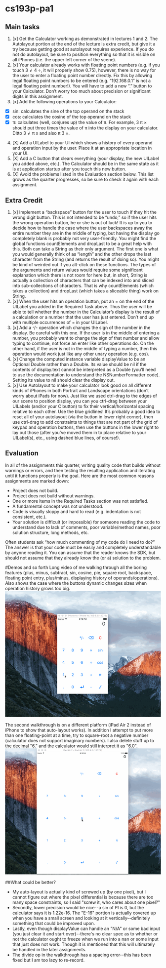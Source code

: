 # cs193p-pa1


## Main tasks

1. [x] Get the Calculator working as demonstrated in lectures 1 and 2. The Autolayout portion at the end of the lecture is extra credit, but give it a try because getting good at autolayout requires experience. If you do not do autolayout, be sure to position everything so that it is visible on all iPhones (i.e. the upper left corner of the scene).
2. [x] Your calculator already works with floating point numbers (e.g. if you touch 3 ↲ 4 ÷, it will properly show 0.75), however, there is no way for the user to enter a floating point number directly. Fix this by allowing legal floating point numbers to be entered (e.g. “192.168.0.1” is not a legal floating point number!). You will have to add a new “.” button to your Calculator. Don’t worry too much about precision or significant digits in this assignment.
3. [x] Add the following operations to your Calculator:
  * [x] sin: calculates the sine of the top operand on the stack
  * [x] cos: calculates the cosine of the top operand on the stack
  * [x] π: calculates (well, conjures up) the value of π. For example, 3 π × should put three times the value of π into the display on your calculator. Ditto 3 ↲ π x and also π 3 ×.
4. [X] Add a UILabel to your UI which shows a history of every operand and operation input by the user. Place it at an appropriate location in your UI.
5. [X] Add a C button that clears everything (your display, the new UILabel you added above, etc.). The Calculator should be in the same state as it is at application startup after you touch this new button.
6. [X] Avoid the problems listed in the Evaluation section below. This list grows as the quarter progresses, so be sure to check it again with each assignment. 

## Extra Credit
1. [x] Implement a “backspace” button for the user to touch if they hit the wrong digit button. This is not intended to be “undo,” so if the user hits the wrong operation button, he or she is out of luck! It is up to you to decide how to handle the case where the user backspaces away the entire number they are in the middle of typing, but having the display go completely blank is probably not very user-friendly.
You might find the global functions countElements and dropLast to be a great help with this. Both can take a String as their only argument. The first one is what you would generally think of as “length” and the other drops the last character from the String (and returns the result of doing so). You might be kind of weirded out if you alt-click on these functions. The types of the arguments and return values would require some significant explanation which there is not room for here but, in short, String is actually a collection of characters that can be indexed into and sliced into sub-collections of characters. That is why countElements (which takes a collection) and dropLast (which takes a sliceable thing) work on String.
2. [x] When the user hits an operation button, put an = on the end of the UILabel you added in the Required Task above. Thus the user will be able to tell whether the number in the Calculator’s display is the result of a calculation or a number that the user has just entered. Don’t end up with multiple occurrences of = in your UILabel.
3. [x] Add a ᐩ/- operation which changes the sign of the number in the display. Be careful with this one. If the user is in the middle of entering a number, you probably want to change the sign of that number and allow typing to continue, not force an enter like other operations do. On the other hand, if the user is not in the middle of typing a number, then this operation would work just like any other unary operation (e.g. cos).
4. [x] Change the computed instance variable displayValue to be an Optional Double rather than a Double. Its value should be nil if the contents of display.text cannot be interpreted as a Double (you’ll need to use the documentation to understand the NSNumberFormatter code). Setting its value to nil should clear the display out.
5. [x] Use Autolayout to make your calculator look good on all different kinds of iPhones in both Portrait and Landscape orientations (don’t worry about iPads for now). Just like we used ctrl-drag to the edges of our scene to position display, you can you ctrl-drag between your UILabels (and/or your C button) to fix their vertical/horizontal spacing relative to each other. Use the blue gridlines! It’s probably a good idea to reset all of your autolayout (via the button in lower right corner), then use ctrl-drag to add constraints to things that are not part of the grid of keypad and operation buttons, then use the buttons in the lower right to lay out those (after you’ve moved them in to place relative to your UILabel(s), etc., using dashed blue lines, of course!).

## Evaluation
In all of the assignments this quarter, writing quality code that builds without warnings or errors, and then testing the resulting application and iterating until it functions properly is the goal.
Here are the most common reasons assignments are marked down:  

* Project does not build.
* Project does not build without warnings.
* One or more items in the Required Tasks section was not satisfied.
* A fundamental concept was not understood.
* Code is visually sloppy and hard to read (e.g. indentation is not consistent, etc.).
* Your solution is difficult (or impossible) for someone reading the code to understand due to lack of comments, poor variable/method names, poor solution structure, long methods, etc.  

Often students ask “how much commenting of my code do I need to do?” The answer is that your code must be easily and completely understandable by anyone reading it. You can assume that the reader knows the SDK, but should not assume that they already know the (or a) solution to the problem.

#Demos and so forth
Long video of me walking through all the boring features (plus, minus, subtract, sin, cosine, pie, square root, backspace, floating point entry, plus/minus, displaying history of operands/operations).  Also shows the case where the buttons dynamic changes sizes when operation history grows too big.
![Video Walkthrough](basic_rotate.gif)

The second walkthrough is on a different platform (iPad Air 2 instead of iPhone to show that auto-layout works).  In addition I attempt to put more than one floating-point at a time, try to square-root a negative number (calculator does not support imaginary numbers).  I also delete stuff up to the decimal "6." and the calculator would still interpret it as "6.0".
![Video Walkthrough](cornercase_rotate.gif)

##What could be better?
  * My auto-layout is actually kind of screwed up (by one pixel), but I cannot figure out where the pixel differential is because there are too many space constraints, so I said "screw it, who cares about one pixel?"
  * Secondly, lower precision would be nice--a sin of PI is 0, but the calculator says it is 1.22e-16.  The "E-16" portion is actually covered up when you have a small screen and looking at it vertically--definitely something that could be improved upon.
  * Lastly, even though displayValue can handle an "N/A" or some bad input (you just clear it and start over)--there's no clear spec as to whether or not the calculator ought to freeze when we run into a nan or some input that just does not work.  Though it is mentioned that this will ultimately be handled in the later assignments.
  * The divide op in the walkthrough has a spacing error--this has been fixed but I am too lazy to re-record.

